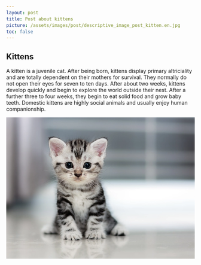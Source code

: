 ```yaml
---
layout: post
title: Post about kittens
picture: /assets/images/post/descriptive_image_post_kitten.en.jpg
toc: false
---
```

## Kittens
A kitten is a juvenile cat. After being born, kittens display primary altriciality and are totally 
dependent on their mothers for survival. They normally do not open their eyes for seven to ten days. 
After about two weeks, kittens develop quickly and begin to explore the world outside their nest. 
After a further three to four weeks, they begin to eat solid food and grow baby teeth. 
Domestic kittens are highly social animals and usually enjoy human companionship. 

![Kitten](/assets/images/post/image_post_kitten.webp)